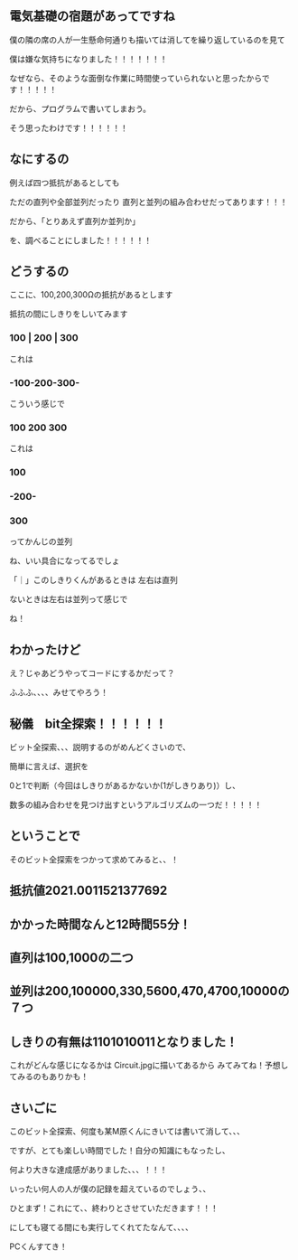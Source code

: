 ## 電気基礎の宿題があってですね

僕の隣の席の人が一生懸命何通りも描いては消してを繰り返しているのを見て

僕は嫌な気持ちになりました！！！！！！！

なぜなら、そのような面倒な作業に時間使っていられないと思ったからです！！！！！

だから、プログラムで書いてしまおう。

そう思ったわけです！！！！！！

## なにするの

例えば四つ抵抗があるとしても

ただの直列や全部並列だったり
直列と並列の組み合わせだってあります！！！

だから、「とりあえず直列か並列か」

を、調べることにしました！！！！！！

## どうするの

ここに、100,200,300Ωの抵抗があるとします

抵抗の間にしきりをしいてみます

### 100 | 200 | 300

これは

### -100-200-300-

こういう感じで

### 100 200 300

これは

###   100
### -200-
###   300

ってかんじの並列

ね、いい具合になってるでしょ

「｜」このしきりくんがあるときは
左右は直列

ないときは左右は並列って感じで

ね！

## わかったけど

え？じゃあどうやってコードにするかだって？

ふふふ、、、、みせてやろう！

## 秘儀　bit全探索！！！！！！

ビット全探索、、、説明するのがめんどくさいので、

簡単に言えば、選択を

0と1で判断（今回はしきりがあるかないか(1がしきりあり)）し、

数多の組み合わせを見つけ出すというアルゴリズムの一つだ！！！！！

## ということで

そのビット全探索をつかって求めてみると、、！

## 抵抗値2021.0011521377692
## かかった時間なんと12時間55分！

## 直列は100,1000の二つ
## 並列は200,100000,330,5600,470,4700,10000の７つ
## しきりの有無は1101010011となりました！

これがどんな感じになるかは
Circuit.jpgに描いてあるから
みてみてね！予想してみるのもありかも！

## さいごに
このビット全探索、何度も某M原くんにきいては書いて消して、、、

ですが、とても楽しい時間でした！自分の知識にもなったし、

何より大きな達成感がありました、、、！！！

いったい何人の人が僕の記録を超えているのでしょう、、

ひとまず！これにて、、終わりとさせていただきます！！！

にしても寝てる間にも実行してくれてたなんて、、、、

PCくんすてき！
